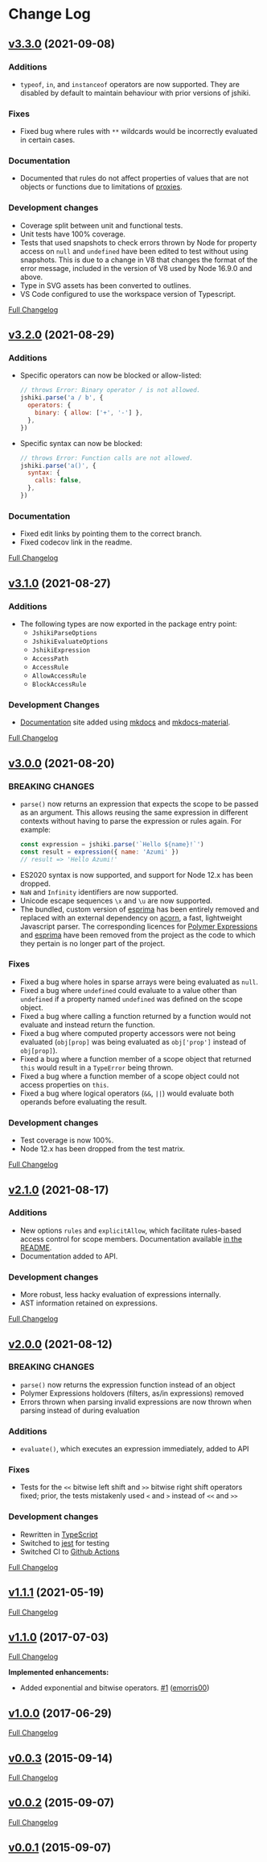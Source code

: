 # Change Log

## [v3.3.0](https://github.com/adalinesimonian/jshiki/tree/v3.3.0) (2021-09-08)

### Additions

- `typeof`, `in`, and `instanceof` operators are now supported. They are disabled by default to maintain behaviour with prior versions of jshiki.

### Fixes

- Fixed bug where rules with `**` wildcards would be incorrectly evaluated in certain cases.

### Documentation

- Documented that rules do not affect properties of values that are not objects or functions due to limitations of [proxies](https://developer.mozilla.org/en-US/docs/Web/JavaScript/Reference/Global_Objects/Proxy).

### Development changes

- Coverage split between unit and functional tests.
- Unit tests have 100% coverage.
- Tests that used snapshots to check errors thrown by Node for property access on `null` and `undefined` have been edited to test without using snapshots. This is due to a change in V8 that changes the format of the error message, included in the version of V8 used by Node 16.9.0 and above.
- Type in SVG assets has been converted to outlines.
- VS Code configured to use the workspace version of Typescript.

[Full Changelog](https://github.com/adalinesimonian/jshiki/compare/v3.2.0...v3.3.0)

## [v3.2.0](https://github.com/adalinesimonian/jshiki/tree/v3.2.0) (2021-08-29)

### Additions

- Specific operators can now be blocked or allow-listed:
  ```js
  // throws Error: Binary operator / is not allowed.
  jshiki.parse('a / b', {
    operators: {
      binary: { allow: ['+', '-'] },
    },
  })
  ```
- Specific syntax can now be blocked:
  ```js
  // throws Error: Function calls are not allowed.
  jshiki.parse('a()', {
    syntax: {
      calls: false,
    },
  })
  ```

### Documentation

- Fixed edit links by pointing them to the correct branch.
- Fixed codecov link in the readme.

[Full Changelog](https://github.com/adalinesimonian/jshiki/compare/v3.1.0...v3.2.0)

## [v3.1.0](https://github.com/adalinesimonian/jshiki/tree/v3.1.0) (2021-08-27)

### Additions

- The following types are now exported in the package entry point:
  - `JshikiParseOptions`
  - `JshikiEvaluateOptions`
  - `JshikiExpression`
  - `AccessPath`
  - `AccessRule`
  - `AllowAccessRule`
  - `BlockAccessRule`

### Development Changes

- [Documentation] site added using [mkdocs] and [mkdocs-material].

[Full Changelog](https://github.com/adalinesimonian/jshiki/compare/v3.0.0...v3.1.0)

## [v3.0.0](https://github.com/adalinesimonian/jshiki/tree/v3.0.0) (2021-08-20)

### BREAKING CHANGES

- `parse()` now returns an expression that expects the scope to be passed as an argument. This allows reusing the same expression in different contexts without having to parse the expression or rules again. For example:
  ```js
  const expression = jshiki.parse('`Hello ${name}!`')
  const result = expression({ name: 'Azumi' })
  // result => 'Hello Azumi!'
  ```
- ES2020 syntax is now supported, and support for Node 12.x has been dropped.
- `NaN` and `Infinity` identifiers are now supported.
- Unicode escape sequences `\x` and `\u` are now supported.
- The bundled, custom version of [esprima][esprima] has been entirely removed and replaced with an external dependency on [acorn][acorn], a fast, lightweight Javascript parser. The corresponding licences for [Polymer Expressions][polymer-expressions] and [esprima][esprima] have been removed from the project as the code to which they pertain is no longer part of the project.

### Fixes

- Fixed a bug where holes in sparse arrays were being evaluated as `null`.
- Fixed a bug where `undefined` could evaluate to a value other than `undefined` if a property named `undefined` was defined on the scope object.
- Fixed a bug where calling a function returned by a function would not evaluate and instead return the function.
- Fixed a bug where computed property accessors were not being evaluated (`obj[prop]` was being evaluated as `obj['prop']` instead of `obj[prop]`).
- Fixed a bug where a function member of a scope object that returned `this` would result in a `TypeError` being thrown.
- Fixed a bug where a function member of a scope object could not access properties on `this`.
- Fixed a bug where logical operators (`&&`, `||`) would evaluate both operands before evaluating the result.

### Development changes

- Test coverage is now 100%.
- Node 12.x has been dropped from the test matrix.

[Full Changelog](https://github.com/adalinesimonian/jshiki/compare/v2.1.0...v3.0.0)

## [v2.1.0](https://github.com/adalinesimonian/jshiki/tree/v2.1.0) (2021-08-17)

### Additions

- New options `rules` and `explicitAllow`, which facilitate rules-based access control for scope members. Documentation available [in the README](README.md#rules).
- Documentation added to API.

### Development changes

- More robust, less hacky evaluation of expressions internally.
- AST information retained on expressions.

[Full Changelog](https://github.com/adalinesimonian/jshiki/compare/v2.0.0...v2.1.0)

## [v2.0.0](https://github.com/adalinesimonian/jshiki/tree/v2.0.0) (2021-08-12)

### BREAKING CHANGES

- `parse()` now returns the expression function instead of an object
- Polymer Expressions holdovers (filters, as/in expressions) removed
- Errors thrown when parsing invalid expressions are now thrown when parsing instead of during evaluation

### Additions

- `evaluate()`, which executes an expression immediately, added to API

### Fixes

- Tests for the `<<` bitwise left shift and `>>` bitwise right shift operators fixed; prior, the tests mistakenly used `<` and `>` instead of `<<` and `>>`

### Development changes

- Rewritten in [TypeScript][typescript]
- Switched to [jest][jest] for testing
- Switched CI to [Github Actions][github-actions]

[Full Changelog](https://github.com/adalinesimonian/jshiki/compare/v1.1.1...v2.0.0)

## [v1.1.1](https://github.com/adalinesimonian/jshiki/tree/v1.1.1) (2021-05-19)

[Full Changelog](https://github.com/adalinesimonian/jshiki/compare/v1.1.0...v1.1.1)

## [v1.1.0](https://github.com/adalinesimonian/jshiki/tree/v1.1.0) (2017-07-03)

[Full Changelog](https://github.com/adalinesimonian/jshiki/compare/v1.0.0...v1.1.0)

**Implemented enhancements:**

- Added exponential and bitwise operators. [\#1](https://github.com/adalinesimonian/jshiki/pull/1) ([emorris00](https://github.com/emorris00))

## [v1.0.0](https://github.com/adalinesimonian/jshiki/tree/v1.0.0) (2017-06-29)

[Full Changelog](https://github.com/adalinesimonian/jshiki/compare/v0.0.3...v1.0.0)

## [v0.0.3](https://github.com/adalinesimonian/jshiki/tree/v0.0.3) (2015-09-14)

[Full Changelog](https://github.com/adalinesimonian/jshiki/compare/v0.0.2...v0.0.3)

## [v0.0.2](https://github.com/adalinesimonian/jshiki/tree/v0.0.2) (2015-09-07)

[Full Changelog](https://github.com/adalinesimonian/jshiki/compare/v0.0.1...v0.0.2)

## [v0.0.1](https://github.com/adalinesimonian/jshiki/tree/v0.0.1) (2015-09-07)

[jest]: https://jestjs.io
[typescript]: https://www.typescriptlang.org
[github-actions]: https://github.com/features/actions
[acorn]: https://github.com/acornjs/acorn
[polymer-expressions]: https://github.com/googlearchive/polymer-expressions
[esprima]: https://github.com/jquery/esprima
[mkdocs]: https://www.mkdocs.org/
[mkdocs-material]: https://squidfunk.github.io/mkdocs-material/
[documentation]: https://jshiki.io/
